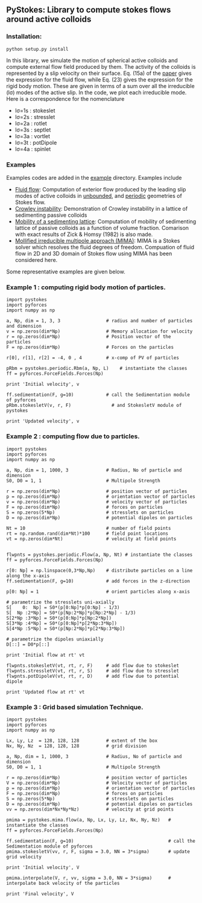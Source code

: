 ## PyStokes: Library to compute stokes flows around active colloids

### Installation:
```
python setup.py install

```
In this library, we simulate the motion of spherical active colloids and compute external flow field produced by them. The activity of the colloids is represented by a slip velocity on their surface. Eq. (15a) of the [paper](https://arxiv.org/pdf/1603.05735.pdf) gives the expression for the fluid flow, while Eq. (23) gives the expression for the rigid body motion. These are given in terms of a sum over all the irreducible (lσ) modes of the active slip. In the code, we plot each irreducible mode. Here is a correspondence for the nomenclature

* lσ=1s : stokeslet
* lσ=2s : stresslet
* lσ=2a : rotlet
* lσ=3s : septlet
* lσ=3a : vortlet
* lσ=3t : potDipole 
* lσ=4a : spinlet
 


### Examples


Examples codes are added in the [example](https://github.com/rajeshrinet/pystokes/tree/master/examples) directory. Examples include
* [Fluid flow](https://github.com/rajeshrinet/pystokes/tree/master/examples/streamplots): Computation of exterior flow produced by the leading slip modes of active colloids in [unbounded](https://github.com/rajeshrinet/pystokes/blob/master/examples/streamplots/notebooks/unboundedFlow.ipynb), and [periodic](https://github.com/rajeshrinet/pystokes/blob/master/examples/streamplots/notebooks/periodic.ipynb) geometries of Stokes flow.
* [Crowley instability](https://github.com/rajeshrinet/pystokes/blob/master/examples/periodic/sedimentation/crowleyInstability.py): Demonstration of Crowley instability in a lattice of sedimenting passive colloids
* [Mobility of a sedimenting lattice](https://github.com/rajeshrinet/pystokes/blob/master/examples/periodic/sedimentation/mobilitySedimentingLattice.ipynb): Computation of mobility of sedimenting lattice of passive colloids as a function of volume fraction. Comarison with exact results of Zick & Homsy (1982) is also made.
* [Mollified irreducible multipole approach (MIMA)](https://github.com/rajeshrinet/pystokes/tree/master/examples/mima): MIMA is a Stokes solver which resolves the fluid degrees of freedom. Compuation of fluid flow in 2D and 3D domain of Stokes flow using MIMA has been considered here. 

Some representative examples are given below.


### Example 1 : computing rigid body motion of particles.

```
import pystokes
import pyforces
import numpy as np

a, Np, dim = 1, 3, 3                 # radius and number of particles and dimension
v = np.zeros(dim*Np)                 # Memory allocation for velocity
r = np.zeros(dim*Np)                 # Position vector of the particles
F = np.zeros(dim*Np)                 # Forces on the particles

r[0], r[1], r[2] = -4, 0 , 4         # x-comp of PV of particles

pRbm = pystokes.periodic.Rbm(a, Np, L)    # instantiate the classes
ff = pyforces.ForceFields.Forces(Np)

print 'Initial velocity', v

ff.sedimentation(F, g=10)            # call the Sedimentation module of pyforces
pRbm.stokesletV(v, r, F)               # and StokesletV module of pystokes

print 'Updated velocity', v
```

### Example 2 : computing flow due to particles.
```
import pystokes
import pyforces
import numpy as np

a, Np, dim = 1, 1000, 3              # Radius, No of particle and dimension
S0, D0 = 1, 1                        # Multipole Strength 

r = np.zeros(dim*Np)                 # position vector of particles
p = np.zeros(dim*Np)                 # orientation vector of particles
v = np.zeros(dim*Np)                 # velocity vector of particles
F = np.zeros(dim*Np)                 # forces on particles
S = np.zeros(5*Np)                   # stresslets on particles
D = np.zeros(dim*Np)                 # potential dipoles on particles

Nt = 10                              # number of field points
rt = np.random.rand(dim*Nt)*100      # field point locations
vt = np.zeros(dim*Nt)                # velocity at field points


flwpnts = pystokes.periodic.Flow(a, Np, Nt) # instantiate the classes
ff = pyforces.ForceFields.Forces(Np)

r[0: Np] = np.linspace(0,3*Np,Np)    # distribute particles on a line along the x-axis 
ff.sedimentation(F, g=10)            # add forces in the z-direction

p[0: Np] = 1                         # orient particles along x-axis

# parametrize the stresslets uni-axially
S[    0:  Np] = S0*(p[0:Np]*p[0:Np] - 1/3)
S[  Np :2*Np] = S0*(p[Np:2*Np]*p[Np:2*Np] - 1/3)
S[2*Np :3*Np] = S0*(p[0:Np]*p[Np:2*Np])
S[3*Np :4*Np] = S0*(p[0:Np]*p[2*Np:3*Np])
S[4*Np :5*Np] = S0*(p[Np:2*Np]*p[2*Np:3*Np])

# parametrize the dipoles uniaxially
D[::] = D0*p[::]

print 'Initial flow at rt' vt

flwpnts.stokesletV(vt, rt, r, F)     # add flow due to stokeslet
flwpnts.stressletV(vt, rt, r, S)     # add flow due to stresslet
flwpnts.potDipoleV(vt, rt, r, D)     # add flow due to potential dipole

print 'Updated flow at rt' vt
```


### Example 3 : Grid based simulation Technique.
```
import pystokes
import pyforces
import numpy as np

Lx, Ly, Lz  = 128, 128, 128          # extent of the box
Nx, Ny, Nz  = 128, 128, 128          # grid division 

a, Np, dim = 1, 1000, 3              # Radius, No of particle and dimension
S0, D0 = 1, 1                        # Multipole Strength 

r = np.zeros(dim*Np)                 # position vector of particles
V = np.zeros(dim*Np)                 # Velocity vector of particles
p = np.zeros(dim*Np)                 # orientation vector of particles
F = np.zeros(dim*Np)                 # forces on particles
S = np.zeros(5*Np)                   # stresslets on particles
D = np.zeros(dim*Np)                 # potential dipoles on particles
vv = np.zeros(dim*Nx*Ny*Nz)          # velocity at grid points

pmima = pystokes.mima.flow(a, Np, Lx, Ly, Lz, Nx, Ny, Nz)   # instantiate the classes
ff = pyforces.ForceFields.Forces(Np)

ff.sedimentation(F, g=10)                                   # call the Sedimentation module of pyforces
pmima.stokesletV(vv, r, F, sigma = 3.0, NN = 3*sigma)       # update grid velocity

print 'Initial velocity', V

pmima.interpolate(V, r, vv, sigma = 3.0, NN = 3*sigma)      # interpolate back velocity of the particles

print 'Final velocity', V
```
